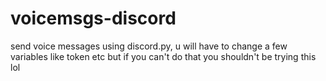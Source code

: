 # voicemsgs-discord
send voice messages using discord.py, u will have to change a few variables like token etc but if you can't do that you shouldn't be trying this lol
